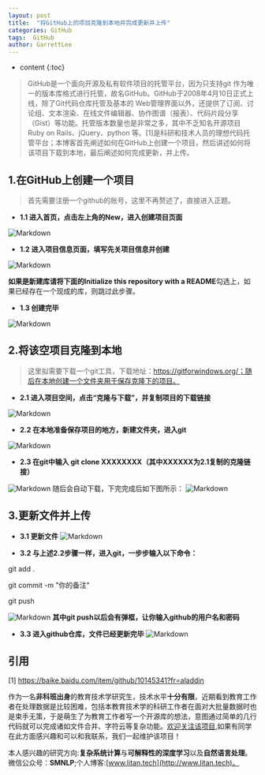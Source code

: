 ```yaml
---
layout: post
title:  "将GitHub上的项目克隆到本地并完成更新并上传"
categories: GitHub
tags:  GitHub
author: GarrettLee
---
```


* content
{:toc}

> GitHub是一个面向开源及私有软件项目的托管平台，因为只支持git 作为唯一的版本库格式进行托管，故名GitHub。GitHub于2008年4月10日正式上线，除了Git代码仓库托管及基本的 Web管理界面以外，还提供了订阅、讨论组、文本渲染、在线文件编辑器、协作图谱（报表）、代码片段分享（Gist）等功能。托管版本数量也是非常之多，其中不乏知名开源项目 Ruby on Rails、jQuery、python 等。[1]是科研和技术人员的理想代码托管平台；本博客首先阐述如何在GitHub上创建一个项目，然后讲述如何将该项目下载到本地，最后阐述如何完成更新，并上传。

## 1.在GitHub上创建一个项目
> 首先需要注册一个github的账号，这里不再赘述了，直接进入正题。

+ **1.1 进入首页，点击左上角的New，进入创建项目页面**

![Markdown](https://imgconvert.csdnimg.cn/aHR0cDovL2kxLmZ1aW1nLmNvbS83MTIwNzEvYmVjMWFiNTgzODdiZjY4My5wbmc?x-oss-process=image/format,png)

+ **1.2 进入项目信息页面，填写先关项目信息并创建**

![Markdown](https://imgconvert.csdnimg.cn/aHR0cDovL2kyLnRpaW1nLmNvbS83MTIwNzEvZWUyMTk2MTFlM2FmMDRjMC5wbmc?x-oss-process=image/format,png)

**如果是新建库请将下面的Initialize this repository with a README**勾选上，如果已经存在一个现成的库，则跳过此步骤。

+ **1.3 创建完毕**

![Markdown](https://imgconvert.csdnimg.cn/aHR0cDovL2kyLnRpaW1nLmNvbS83MTIwNzEvN2MxYTNiOWExZTJmNjcyNC5wbmc?x-oss-process=image/format,png)

## 2.将该空项目克隆到本地
> 这里拟需要下载一个git工具，下载地址：https://gitforwindows.org/；随后在本地创建一个文件夹用于保存克隆下的项目。
+ **2.1 进入项目空间，点击“克隆与下载”，并复制项目的下载链接** 

![Markdown](https://imgconvert.csdnimg.cn/aHR0cDovL2kxLmZ1aW1nLmNvbS83MTIwNzEvYzAzOTMwNzMxOWRiMjc3ZS5wbmc?x-oss-process=image/format,png)

+ **2.2 在本地准备保存项目的地方，新建文件夹，进入git**

![Markdown](https://imgconvert.csdnimg.cn/aHR0cDovL2kyLnRpaW1nLmNvbS83MTIwNzEvNWMxODU5YzVlNzc3NjMzMi5wbmc?x-oss-process=image/format,png)

+ **2.3 在git中输入 git clone XXXXXXXX（其中XXXXXX为2.1复制的克隆链接）**

![Markdown](https://imgconvert.csdnimg.cn/aHR0cDovL2kxLmZ1aW1nLmNvbS83MTIwNzEvZTJiNGFiY2EzNTJjMzJiOS5wbmc?x-oss-process=image/format,png)
随后会自动下载，下完完成后如下图所示：
![Markdown](https://imgconvert.csdnimg.cn/aHR0cDovL2kxLmZ1aW1nLmNvbS83MTIwNzEvNGMzMDc3YzcwN2Q5MjU2ZS5wbmc?x-oss-process=image/format,png)

## 3.更新文件并上传
+ **3.1 更新文件**
![Markdown](https://imgconvert.csdnimg.cn/aHR0cDovL2kxLmZ1aW1nLmNvbS83MTIwNzEvMjNhYmIyODA1YTJhM2ZlNi5wbmc?x-oss-process=image/format,png)

+ **3.2 与上述2.2步骤一样，进入git，一步步输入以下命令：**

 git add .
 
 git commit -m "你的备注"

 git push

![Markdown](https://imgconvert.csdnimg.cn/aHR0cDovL2kxLmZ1aW1nLmNvbS83MTIwNzEvYmU1NWIyM2M4NmZjZWFjMi5wbmc?x-oss-process=image/format,png)
**其中git push以后会有弹框，让你输入github的用户名和密码**

+ **3.3 进入github仓库，文件已经更新完毕**
![Markdown](https://imgconvert.csdnimg.cn/aHR0cDovL2kyLnRpaW1nLmNvbS83MTIwNzEvM2MxYWRjNzZmMzUxMmI5Mi5wbmc?x-oss-process=image/format,png)

## 引用
[1] https://baike.baidu.com/item/github/10145341?fr=aladdin

作为一名**非科班出身**的教育技术学研究生，技术水平**十分有限**，近期看到教育工作者在处理数据是比较困难，包括本教育技术学的科研工作者在面对大批量数据时也是束手无策，于是萌生了为教育工作者写一个开源库的想法，意图通过简单的几行代码就可以完成诸如文件合并、字符云等复杂功能。[欢迎关注该项目](https://github.com/GarrettLee-CN/Open-Source-Program-for-Educational-Technology),如果有同学在此方面感兴趣和可以和我联系，我们一起维护该项目！

本人感兴趣的研究方向:**复杂系统计算**与**可解释性的深度学习**以及**自然语言处理**。微信公众号：**SMNLP**;个人博客:[www.litan.tech](http://www.litan.tech)。